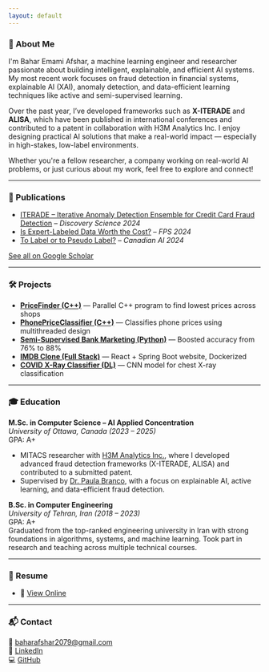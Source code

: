 ```yaml
---
layout: default
---
```


### 🌟 About Me

I'm Bahar Emami Afshar, a machine learning engineer and researcher passionate about building intelligent, explainable, and efficient AI systems. My most recent work focuses on fraud detection in financial systems, explainable AI (XAI), anomaly detection, and data-efficient learning techniques like active and semi-supervised learning.

Over the past year, I’ve developed frameworks such as **X-ITERADE** and **ALISA**, which have been published in international conferences and contributed to a patent in collaboration with H3M Analytics Inc. I enjoy designing practical AI solutions that make a real-world impact — especially in high-stakes, low-label environments.

Whether you're a fellow researcher, a company working on real-world AI problems, or just curious about my work, feel free to explore and connect!

---

### 📰 Publications

- [ITERADE – Iterative Anomaly Detection Ensemble for Credit Card Fraud Detection](https://link.springer.com/chapter/10.1007/978-3-031-78980-9_8) – *Discovery Science 2024*
- [Is Expert-Labeled Data Worth the Cost?](https://link.springer.com/chapter/10.1007/978-3-031-87496-3_12) – *FPS 2024*
- [To Label or to Pseudo Label?](https://caiac.pubpub.org/pub/r5yzx1s1) – *Canadian AI 2024*

[See all on Google Scholar](https://scholar.google.ca/citations?user=1a4pNfgAAAAJ&hl=en)

---

### 🛠️ Projects

- **[PriceFinder (C++)](https://github.com/beafshar/Multiprocess-Pipeline)** — Parallel C++ program to find lowest prices across shops  
- **[PhonePriceClassifier (C++)](https://github.com/beafshar/Parallel-Programming)** — Classifies phone prices using multithreaded design  
- **[Semi-Supervised Bank Marketing (Python)](https://github.com/beafshar/SSL_Comparison)** — Boosted accuracy from 76% to 88%  
- **[IMDB Clone (Full Stack)](https://github.com/beafshar/imdb-clone)** — React + Spring Boot website, Dockerized  
- **[COVID X-Ray Classifier (DL)](https://github.com/beafshar/covid-xray)** — CNN model for chest X-ray classification

---

### 🎓 Education

**M.Sc. in Computer Science – AI Applied Concentration**  
*University of Ottawa, Canada (2023 – 2025)*  
GPA: A+  
- MITACS researcher with [H3M Analytics Inc.](https://h3m.io/home), where I developed advanced fraud detection frameworks (X-ITERADE, ALISA) and contributed to a submitted patent.
- Supervised by [Dr. Paula Branco](https://paobranco.github.io/), with a focus on explainable AI, active learning, and data-efficient fraud detection.

**B.Sc. in Computer Engineering**  
*University of Tehran, Iran (2018 – 2023)*  
GPA: A+  
Graduated from the top-ranked engineering university in Iran with strong foundations in algorithms, systems, and machine learning. Took part in research and teaching across multiple technical courses.

---
### 📄 Resume

- 📄 [View Online](resume.html)

---

### 📬 Contact

📧 [baharafshar2079@gmail.com](mailto:baharafshar2079@gmail.com)  
🔗 [LinkedIn](https://linkedin.com/in/bahar-afshar)  
💻 [GitHub](https://github.com/beafshar)
